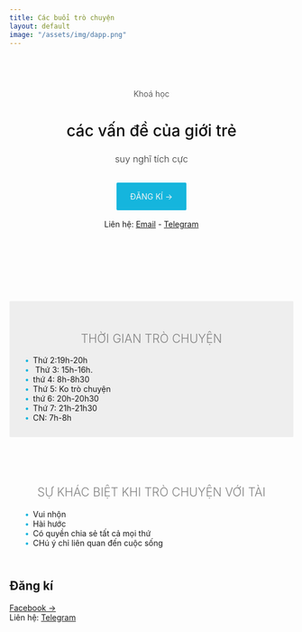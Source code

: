 ```yaml
---
title: Các buổi trò chuyện
layout: default
image: "/assets/img/dapp.png"
---
```


<style>
    .hero-section, .features-section, .quote-section, .blog-section {
        padding: 30px 0;
        border-radius: 2px;
    }
    
    .features-section * {
        box-sizing: border-box;
    }
    
    
    .features-section .feature-row {
        display: flex;
        justify-content: space-evenly;
        flex-wrap: wrap;
    }
    
    .features-section .feature-row .feature-card {
        background-color: #fff;
        /*width: 238.65px;*/
        width: calc(33.333% - 8px);
        margin-top: 16px;
        border-radius: 2px;
        box-shadow: 0 2px 2px 0 rgba(0,0,0,.14), 0 3px 1px -2px rgba(0,0,0,.2), 0 1px 5px 0 rgba(0,0,0,.12);
    }
    
    .features-section .feature-row .feature-card .image {
        background-color: rgb(43, 180, 201);
        background-size: cover;
        background-position: center;
        min-height: 4px;
    }
    
    .features-section .feature-row .feature-card .text {
        padding: 32px 16px;
    }
    
    .features-section h5 {
        color: #111;
        font-size: 21px;
    }
    
    .features-section p {
        color: #828282;
        font-size: 90%;
        padding-top: 12px;
        margin-bottom: 0;
    }

    .features-section .feature-row .feature-card.course:first-of-type {
        background-color: rgb(180, 43, 201);
    }

    .features-section .feature-row .feature-card.course:nth-of-type(2) {
        background-color: rgb(201,180,43);
    }

    .features-section .feature-row .feature-card.course:last-of-type {
        background-color: rgb(43,201,180);
    }

    .features-section .feature-row .feature-card.course .image {
        background-color: transparent;
    }

    .features-section .feature-row .feature-card.course .image h5 {
        background-color: #fff;
        color: rgb(201,180,43);
        position: relative;
        top: 4px;
        left: 2px;
        display: inline;
        padding: 6px 8px;
    }

    .features-section .feature-row .feature-card.course:first-of-type .image h5 {
        color: rgb(180, 43, 201);
    }

    .features-section .feature-row .feature-card.course:last-of-type .image h5 {
        color: rgb(43,201,180);
    }

    .features-section .feature-row .feature-card.course .text p {
        color: #f8f8f8;
    }

    .features-section .feature-row .feature-card.course .button a {
        color: #fff;
        border: 1px solid #f8f8f8;
        padding: 6px 16px;
    }
    .features-section .feature-row .feature-card.course .button a:visited {
        color: #fff;
    }
    .features-section .feature-row .feature-card.course .button a:hover {
        text-decoration: none;
        background-color: #fff;
        color: rgb(201,180,43);
    }
    .features-section .feature-row .feature-card.course:first-of-type .button a:hover {
        color: rgb(180, 43, 201);
    }

    .features-section .feature-row .feature-card.course:last-of-type .button a:hover {
        color: rgb(43,201,180);
    }

    .features-section .feature-row .feature-card.portrait .image {
        height: 192px;
        background-color: #333;
        position: relative;
    }

    .features-section .feature-row .feature-card.portrait .image h5 {
        color: #f8f8f8;
        background-color: rgb(43, 180, 201);
        display: inline-block;
        padding: 0 8px;
        position: absolute;
        bottom: -24px;
    }

    .features-section .feature-row .feature-card.portrait .text {
        padding: 8px 16px 28px;
    }
    
    .features-section .feature-row .feature-card .button {
        padding: 16px 16px 32px;
    }
    
    .quote-section {
        background-color: rgb(241, 241, 240);
        background-image: url("/assets/img/pattern1.png");
    }
    
    figure.testimonial {
        position: relative;
        float: left;
        margin: 10px 1% 40px;
        max-width: 480px;
        width: 100%;
        color: #333;
        text-align: left;
        border-radius: 90px;
        box-shadow: -3px 5px 12px 0 rgba(0,0,0,0.3);
    }
    figure.testimonial.first {
        transform: rotate(-5deg);
        top: 18px;
    }
    figure.testimonial.second {
        float:right;
        transform: rotate(15deg);
    }
    figure.testimonial * {
        -webkit-box-sizing: border-box;
        box-sizing: border-box;
    }
    figure.testimonial img {
        float: right;
        max-width: 40%;
        vertical-align: middle;
        background-color: rgb(107, 101, 91);
        /*border-radius: 0 8px 8px 0;*/
    }
    figure.testimonial figcaption {
        top: 0;
        bottom: 0;
        left: 0;
        width: 60%;
        position: absolute;
        background-color: #fdf9c5;
        border-radius: 8px 0 0 8px;
    }
    figure.testimonial blockquote {
        background-color: #fdf9c5;
        position: relative;
        padding: 25px 50px 25px 50px;
        font-size: 0.9em;
        font-weight: 500;
        text-align: left;
        margin: 0;
        line-height: 1.6em;
        font-style: italic;
        border-left: 0;
        color: #333;
    }
    figure.testimonial blockquote:before,
    figure.testimonial blockquote:after {
        font-family: 'FontAwesome';
        content: "\201C";
        position: absolute;
        font-size: 50px;
        opacity: 0.3;
        font-style: normal;
    }
    figure.testimonial blockquote:before {
        top: 25px;
        left: 20px;
    }
    figure.testimonial blockquote:after {
        content: "\201D";
        right: 20px;
        bottom: 0px;
    }
    figure.testimonial .arrow {
        top: 30px;
        left: 100%;
        width: 0;
        height: 0;
        border-left: 0 solid transparent;
        border-right: 25px solid transparent;
        border-top: 25px solid #fdf9c5;
        margin: 0;
        position: absolute;
    }
    figure.testimonial .author {
        position: absolute;
        top: 100%;
        width: 100%;
        padding: 10px 15px;
        color: #333;
        margin: 0;
        text-transform: uppercase;
    }
    figure.testimonial .author h5 {
        opacity: 0.8;
        margin: 0;
        font-weight: 800;
    }
    figure.testimonial .author h5 span {
        font-weight: 400;
        text-transform: none;
        padding-left: 5px;
    }
    
    @media only screen and (max-width: 700px) {
        .features-section .feature-row .feature-card {
            width: 48%;
        }
    }
    @media only screen and (max-width: 460px) {
        .features-section .feature-row .feature-card {
            width: 100%;
        }
        figure.testimonial.first {
            top: 32px;
        }
        figure.testimonial.first .author {
            top: auto;
            bottom: 100%;
        }
    }
    
    @media only screen and (max-width: 499px) {
        figure.testimonial img {
            display: none;
        }
        figure.testimonial figcaption {
            width: 100%;
            position: relative;
        }
        figure.testimonial.second {
            float:left;
        }
        figure.testimonial .arrow {
            display: none;
        }
        figure.testimonial.first blockquote {
            text-align: right;
        }
    }
    
    .hero-section {
        text-align: center;
        background-size: cover;
        background-repeat: no-repeat;
        background-position: center;
        padding: 60px 4.5% 48px;
    }
    
    .hero-section h1 {
        font-size: 28px;
        font-weight: 500;
        color: #111;
    }
    
    .hero-section h3 {
        color: #333;
        font-weight: 300;
    }
    
    .hero-section .action-zone {
        padding: 32px 0;
    }
    
    .hero-section a.main-button {
        color: #f5f5f5;
        background-color: #15B5DD;
        text-decoration: none;
        padding: 16px 24px;
        border-radius: 2px;
    }
    
    .hero-section a.main-button:hover {
        color: #fff;
    }
    
    h2.section-title {
        font-weight: 300;
        text-transform: uppercase;
        text-align: center;
        color: #828282;
    }
</style>
<section class="hero-section">
    <div style="text-align: center;font-size:0.9rem;color:#333;font-weight:300">Khoá học</div>
    <h1>các vấn đề của giới trẻ</h1>
    <h3>suy nghĩ tích cực</h3>
    <div class="action-zone">
        <a href="https://www.facebook.com/baphong80" class="main-button">ĐĂNG KÍ →</a>
    </div>
    <div>
        Liên hệ: <a href="mailto:Nguyenlocanhtai@gmail.com" target="_blank">Email</a> - <a href="https://t.me/Anhtai" target="_blank">Telegram</a>
    </div>
</section>


<style>
    .key-info {
        list-style: none;
        display: flex;
        flex-wrap: wrap;
        justify-content: space-evenly;
    }
    .key-info li {
        display: inline-block;
        padding: 18px 18px 3px;
        border-bottom: 2px solid #15B5DD;
        color: #15B5DD;
    }
    .blog-section {
        padding: 24px 18px 12px;
        margin-top: 2rem;
    }
    .blog-section h3 {
        text-transform: uppercase;
    }
    .blog-section ul {
        list-style: none; /* Remove default bullets */
    }

    .blog-section ul li::before {
        content: "\2022";  /* Add content: \2022 is the CSS Code/unicode for a bullet */
        color: #15B5DD; /* Change the color */
        font-weight: bold; /* If you want it to be bold */
        display: inline-block; /* Needed to add space between the bullet and the text */ 
        width: 1em; /* Also needed for space (tweak if needed) */
        margin-left: -1em; /* Also needed for space (tweak if needed) */
    }
</style>


<br><br>

<div class="blog-section" style="background:#eee">
    <h2 class="section-title">Thời gian trò chuyện</h2>
    <ul>
        <li>Thứ 2:19h-20h</li>
        <li> Thứ 3: 15h-16h.</li>
        <li>thứ 4: 8h-8h30</li>
        <li>Thứ 5: Ko trò chuyện</li>
        <li>thứ 6: 20h-20h30</li>
        <li>Thứ 7: 21h-21h30</li>
        <li>CN: 7h-8h</li>
</div>

<div class="blog-section">
    <h2 class="section-title">Sự khác biệt khi trò chuyện với Tài</h2>
    <ul>
        <li>Vui nhộn</li>
        <li>Hài hước</li>
        <li>Có quyền chia sẻ tất cả mọi thứ</li>
        <li>CHú ý chỉ liên quan đến cuộc sống </li>
</div>



<div Share="hero-section">
    <h2 "Share=tion-title">Đăng kí</h2>
    <div class="action-zone">
        <a href="https://www.facebook.com/Tài Nguyễn Lộc" class="main-button">Facebook →</a>
    </div>
    <div>
        Liên hệ:  <a href="https://t.me/Anh Tài" target="_blank">Telegram</a>
    </div>
</div>
